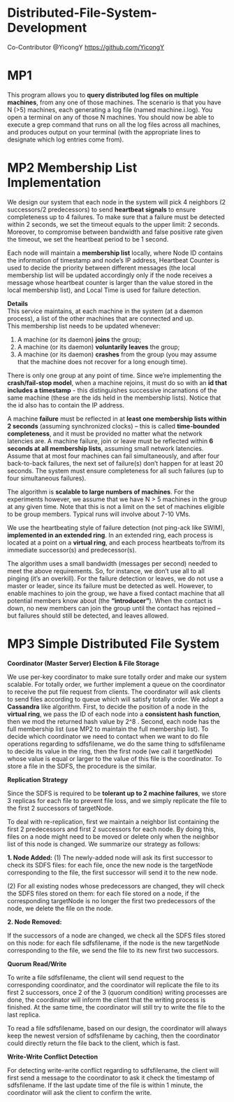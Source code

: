 # Distributed-File-System-Development
Co-Contributor @YicongY https://github.com/YicongY
# MP1
This program allows you to **query distributed log files on multiple machines**, from any one of those machines. The scenario is that you have N (>5) machines, each generating a log file (named machine.i.log). You open a terminal on any of those N machines. You should now be able to execute a grep command that runs on all the log files across all machines, and produces output on your terminal (with the appropriate lines to designate which log entries come from).

# MP2 Membership List Implementation  
We design our system that each node in the system will pick 4 neighbors (2 successors/2 predecessors) to send **heartbeat signals** to ensure  completeness up to 4 failures. To make sure that a failure must be detected within 2 seconds, we set the timeout equals to the upper limit: 2 seconds. Moreover, to compromise between bandwidth and false positive rate given the timeout, we set the heartbeat period to be 1 second.

Each node will maintain a **membership list** locally, where Node ID contains the information of timestamp and node’s IP address, Heartbeat Counter is used to decide the priority between different messages (the local membership list will be updated accordingly only if the node receives a message whose heartbeat counter is larger than the value stored in the local membership list), and Local Time is used for failure detection.  

**Details**  
This service maintains, at each machine in the system (at a daemon process), a list of the other machines that are connected and up.  
This membership list needs to be updated whenever:  
1. A machine (or its daemon) **joins** the group;  
2. A machine (or its daemon) **voluntarily leaves** the group;  
3. A machine (or its daemon) **crashes** from the group (you may assume that the machine does not recover for a long enough time).    
  
There is only one group at any point of time. Since we’re implementing the **crash/fail-stop model**, when a machine rejoins, it must do so with an **id that includes a timestamp** - this distinguishes successive incarnations of the same machine (these are the ids held in the membership lists). Notice that the id also has to contain the IP address.    

A machine **failure** must be reflected in at **least one membership lists within 2 seconds** (assuming synchronized clocks) – this is called **time-bounded completeness**, and it must be provided no matter what the network latencies are. A machine failure, join or leave must be reflected within **6 seconds at all membership lists**, assuming small network latencies. Assume that at most four machines can fail simultaneously, and after four back-to-back failures, the next set of failure(s) don’t happen for at least 20 seconds. The system must ensure completeness for all such failures (up to four simultaneous failures).      
  
The algorithm is **scalable to large numbers of machines**. For the experiments however, we assume that we have N > 5 machines in the group at any given time. Note that this is not a limit on the set of machines eligible to be group members. Typical runs will involve about 7-10 VMs.    
  
We use the heartbeating style of failure detection (not ping-ack like SWIM), **implemented in an extended ring**. In an extended ring, each process is located at a point on a **virtual ring**, and each process heartbeats to/from its immediate successor(s) and predecessor(s).  
   
The algorithm uses a small bandwidth (messages per second) needed to meet the above requirements. So, for instance, we don’t use all to all pinging (it’s an overkill). For the failure detection or leaves, we do not use a master or leader, since its failure must be detected as well. However, to enable machines to join the group, we have a fixed contact machine that all potential members know about (the **“introducer”**). When the contact is down, no new members can join the group until the contact has rejoined – but failures should still be detected, and leaves allowed.  

# MP3 Simple Distributed File System
**Coordinator (Master Server) Election & File Storage**  
  
We use per-key coordinator to make sure totally order and make our system scalable. For totally order, we further implement a queue on the coordinator to receive the put file request from clients. The coordinator will ask clients to send files according to queue which will satisfy totally order. We adopt a **Cassandra** like algorithm. First, to decide the position of a node in the **virtual ring**, we pass the ID of each node into a **consistent hash function**, then we mod the returned hash value by 2^8 . Second, each node has the full membership list (use MP2 to maintain the full membership list). To decide which coordinator we need to contact when we want to do file operations regarding to sdfsfilename, we do the same thing to sdfsfilename to decide its value in the ring, then the first node (we call it targetNode) whose value is equal or larger to the value of this file is the coordinator. To store a file in the SDFS, the procedure is the similar.  
  
**Replication Strategy**

Since the SDFS is required to be **tolerant up to 2 machine failures**, we store 3 replicas for each file to prevent file loss, and we simply replicate the file to the first 2 successors of targetNode.  
  
To deal with re-replication, first we maintain a neighbor list containing the first 2 predecessors and first 2 successors for each node. By doing this, files on a node might need to be moved or delete only when the neighbor list of this node is changed. We summarize our strategy as follows:

**1. Node Added:**
(1) The newly-added node will ask its first successor to check its SDFS files: for each file, once the new node is the targetNode corresponding to the file, the first successor will send it to the new node.  
  
(2) For all existing nodes whose predecessors are changed, they will check the SDFS files stored on them: for each file stored on a node, if the corresponding targetNode is no longer the first two predecessors of the node, we delete the file on the node.  
  
**2. Node Removed:**
  
If the successors of a node are changed, we check all the SDFS files stored on this node: for each file sdfsfilename, if the node is the new targetNode corresponding to the file, we send the file to its new first two successors.  

**Quorum Read/Write**
  
To write a file sdfsfilename, the client will send request to the corresponding coordinator, and the coordinator will replicate the file to its first 2 successors, once 2 of the 3 (quorum condition) writing processes are done, the coordinator will inform the client that the writing process is finished. At the same time, the coordinator will still try to write the file to the last replica.
  
To read a file sdfsfilename, based on our design, the coordinator will always keep the newest version of sdfsfilename by caching, then the coordinator could directly return the file back to the client, which is fast.

**Write-Write Conflict Detection**

For detecting write-write conflict regarding to sdfsfilename, the client will first send a message to the coordinator to ask it check the timestamp of sdfsfilename. If the last update time of the file is within 1 minute, the coordinator will ask the client to confirm the write.


